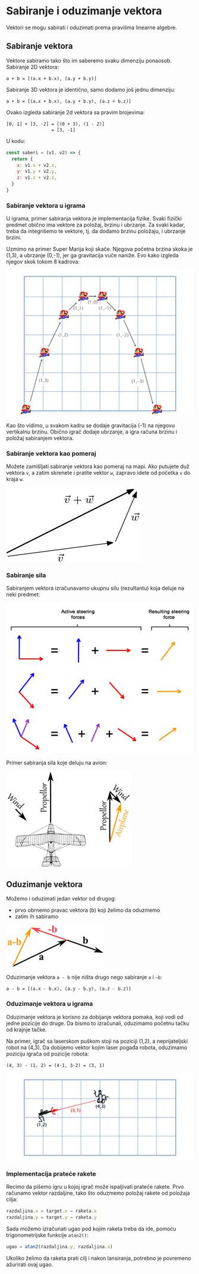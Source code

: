 # Sabiranje i oduzimanje vektora

Vektori se mogu sabirati i oduzimati prema pravilima linearne algebre.

## Sabiranje vektora

Vektore sabiramo tako što im saberemo svaku dimenziju ponaosob. Sabiranje 2D vektora:
```
a + b = [(a.x + b.x), (a.y + b.y)]
```

Sabiranje 3D vektora je identično, samo dodamo još jednu dimenziju:

```
a + b = [(a.x + b.x), (a.y + b.y), (a.z + b.z)]
```

Ovako izgleda sabiranje 2d vektora sa pravim brojevima:

```
[0, 1] + [3, -2] = [(0 + 3), (1 - 2)] 
                 = [3, -1]
```

U kodu:
```js
const saberi = (v1, v2) => {
  return {
    x: v1.x + v2.x,
    y: v1.y + v2.y,
    z: v1.z + v2.z,
  }
}
```

### Sabiranje vektora u igrama

U igrama, primer sabiranja vektora je implementacija fizike. Svaki fizički predmet obično ima vektore za položaj, brzinu i ubrzanje. Za svaki kadar, treba da integrišemo te vektore, tj. da dodamo brzinu položaju, i ubrzanje brzini.

Uzmimo na primer Super Marija koji skače. Njegova početna brzina skoka je (1,3), a ubrzanje (0,-1), jer ga gravitacija vuče naniže. Evo kako izgleda njegov skok tokom 8 kadrova:

![](slike/mario.jpg)

Kao što vidimo, u svakom kadru se dodaje gravitacija (-1) na njegovu vertikalnu brzinu. Obično igrač dodaje ubrzanje, a igra računa brzinu i položaj sabiranjem vektora.

### Sabiranje vektora kao pomeraj

Možete zamišljati sabiranje vektora kao pomeraj na mapi. Ako putujete duž vektora `v`, a zatim skrenete i pratite vektor `w`, zapravo idete od početka `v` do kraja `w`.

![vector_addition](slike/vector_addition.png)

### Sabiranje sila

Sabiranjem vektora izračunavamo ukupnu silu (rezultantu) koja deluje na neki predmet:

![sabiranje-vektora](slike/sabiranje-vektora.png)

Primer sabiranja sila koje deluju na avion:

![vector-airplane](slike/vector-airplane.gif)

## Oduzimanje vektora

Možemo i oduzimati jedan vektor od drugog:

- prvo obrnemo pravac vektora (b) koji želimo da oduzmemo
- zatim ih sabiramo

![vector-subtract](slike/vector-subtract.gif)

Oduzimanje vektora `a - b` nije ništa drugo nego sabiranje  `a` i `–b`:

```
a - b = [(a.x - b.x), (a.y - b.y), (a.z - b.z)]
```

### Oduzimanje vektora u igrama

Oduzimanje vektora je korisno za dobijanje vektora pomaka, koji vodi od jedne pozicije do druge. Da bismo to izračunali, oduzimamo početnu tačku od krajnje tačke.

Na primer, igrač sa laserskom puškom stoji na poziciji (1,2), a neprijateljski robot na (4,3). Da dobijemo vektor kojim laser pogađa robota, oduzimamo poziciju igrača od pozicije robota:

```
(4, 3) - (1, 2) = (4-1, 3-2) = (3, 1)
```

![](slike/laser.jpg)


### Implementacija prateće rakete

Recimo da pišemo igru u kojoj igrač može ispaljivati prateće rakete. Prvo računamo vektor razdaljine, tako što oduzmemo položaj rakete od položaja cilja:

```js
razdaljina.x = target.x − raketa.x
razdaljina.y = target.y − raketa.y
```

Sada možemo izračunati ugao pod kojim raketa treba da ide, pomoću trigonometrijske funkcije `atan2()`:

```js
ugao = atan2(razdaljina.y, razdaljina.x)
```

Ukoliko želimo da raketa prati cilj i nakon lansiranja, potrebno je povremeno ažurirati ovaj ugao.